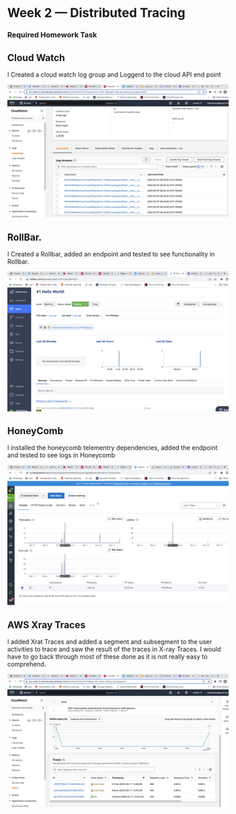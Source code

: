 # Week 2 — Distributed Tracing



### Required Homework Task

## Cloud Watch

I Created a cloud watch log group and Loggerd to the cloud API end point

![Image of Docker file for frontend](assets/Cloudlogs.png)



## RollBar.

I Created a Rollbar, added an endpoint and tested to see functionality in Rollbar.

![Images of Docker Compose file](assets/Rollbar.png)

## HoneyComb

I installed the honeycomb telementry dependencies, added the endpoint and tested to see logs in Honeycomb

![Images of Added Commands to docker compose file for DynamoDB and postgresql](assets/Honeycomb.png)



## AWS Xray Traces

I added Xrat Traces and added a segment and subsegment to the user activities to trace and saw the result of the traces in X-ray Traces.
I would have to go back through most of these done as it is not really easy to comprehend.

![Docker Images pushed to docker hub](assets/Traces.png)
